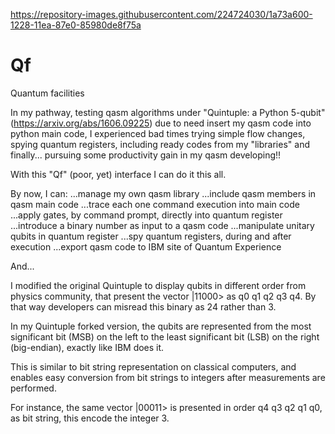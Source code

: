 https://repository-images.githubusercontent.com/224724030/1a73a600-1228-11ea-87e0-85980de8f75a

# Qf
Quantum facilities

In my pathway, testing qasm algorithms under "Quintuple: a Python 5-qubit" (https://arxiv.org/abs/1606.09225) due to need insert my qasm code into python main code, I experienced bad times trying simple flow changes, spying quantum registers, including ready codes from my "libraries" and finally... pursuing some productivity gain in my qasm developing!!

With this "Qf" (poor, yet) interface I can do it this all.

By now, I can:
...manage my own qasm library
...include qasm members in qasm main code
...trace each one command execution into main code
...apply gates, by command prompt, directly into quantum register
...introduce a binary number as input to a qasm code
...manipulate unitary qubits in quantum register
...spy quantum registers, during and after execution
...export qasm code to IBM site of Quantum Experience

And...

I modified the original Quintuple to display qubits in different order from physics community, that present the vector |11000> as q0 q1 q2 q3 q4. By that way developers can misread this binary as 24 rather than 3.

In my Quintuple forked version, the qubits are represented from the most significant bit (MSB) on the left to the least significant bit (LSB) on the right (big-endian), exactly like IBM does it.

This is similar to bit string representation on classical computers, and enables easy conversion from bit strings to integers after measurements are performed.

For instance, the same vector |00011> is presented in order q4 q3 q2 q1 q0, as bit string, this encode the integer 3.
